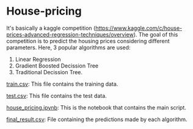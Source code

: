 # House-pricing

It's basically a kaggle competition (https://www.kaggle.com/c/house-prices-advanced-regression-techniques/overview). The goal of this competition is to predict the housing prices considering different parameters. 
Here, 3 popular algorithms are used:
1. Linear Regression
2. Gradient Boosted Decission Tree
3. Traditional Decission Tree.

 
[train.csv](https://github.com/OmkarV23/House-pricing/blob/main/train.csv): This file contains the training data. 

[test.csv](https://github.com/OmkarV23/House-pricing/blob/main/final_result.csv): This file contains the test data.

[house_pricing.ipynb](https://github.com/OmkarV23/House-pricing/blob/main/house_pricing.ipynb): This is the notebook that contains the main script.

[final_result.csv](https://github.com/OmkarV23/House-pricing/blob/main/final_result.csv): File containing the predictions made by each algorithm. 
